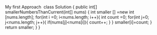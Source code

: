 My first Approach
​
class Solution {
public int[] smallerNumbersThanCurrent(int[] nums) {
int smaller [] =new int [nums.length];
for(int i =0; i<nums.length; i++){
int count =0;
for(int j=0; j<nums.length; j++){
if(nums[j]<nums[i]){
count++;
}
}
smaller[i]=count;
}
return smaller;
}
}